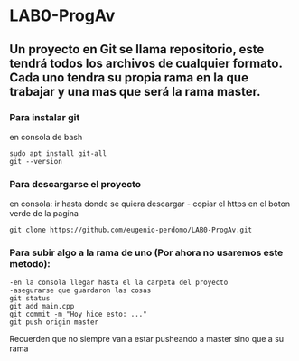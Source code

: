 # LAB0-ProgAv

## Un proyecto en Git se llama repositorio, este tendrá todos los archivos de cualquier formato. Cada uno tendra su propia rama en la que trabajar y una mas que será la rama master.


### Para instalar git
en consola de bash
```
sudo apt install git-all
git --version
```


### Para descargarse el proyecto
en consola: ir hasta donde se quiera descargar - 
copiar el https en el boton verde de la pagina
```
git clone https://github.com/eugenio-perdomo/LAB0-ProgAv.git
```


### Para subir algo a la rama de uno (Por ahora no usaremos este metodo): 
```
-en la consola llegar hasta el la carpeta del proyecto
-asegurarse que guardaron las cosas
git status
git add main.cpp
git commit -m "Hoy hice esto: ..."
git push origin master
```
Recuerden que no siempre van a estar pusheando a master sino que a su rama
